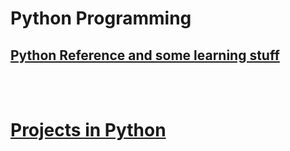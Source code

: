# Python Programming

## <a href="Learning_python"> Python Reference and some learning stuff</a>
<br><br>

# <a href="Projects">Projects in Python</a>

